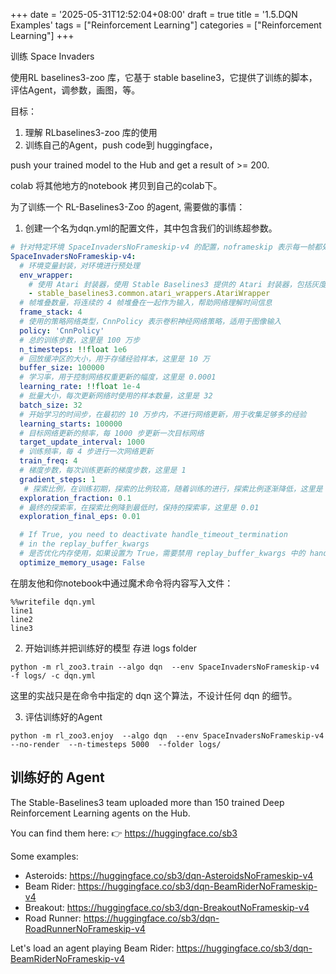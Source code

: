 +++
date = '2025-05-31T12:52:04+08:00'
draft = true
title = '1.5.DQN Examples'
tags = ["Reinforcement Learning"]
categories = ["Reinforcement Learning"]
+++



训练 Space Invaders 

使用RL baselines3-zoo 库，它基于 stable baseline3，它提供了训练的脚本，评估Agent，调参数，画图，等。

目标：

1. 理解 RLbaselines3-zoo 库的使用
2. 训练自己的Agent，push code到 huggingface，

push your trained model to the Hub and get a result of >= 200.


colab 将其他地方的notebook 拷贝到自己的colab下。

为了训练一个 RL-Baselines3-Zoo 的agent, 需要做的事情：

1. 创建一个名为dqn.yml的配置文件，其中包含我们的训练超参数。

~~~yml
# 针对特定环境 SpaceInvadersNoFrameskip-v4 的配置，noframeskip 表示每一帧都处理
SpaceInvadersNoFrameskip-v4:  
  # 环境变量封装，对环境进行预处理
  env_wrapper:  
    # 使用 Atari 封装器，使用 Stable Baselines3 提供的 Atari 封装器，包括灰度化、缩放等预处理步骤，以简化环境并提高训练效率。
    - stable_baselines3.common.atari_wrappers.AtariWrapper  
  # 帧堆叠数量，将连续的 4 帧堆叠在一起作为输入，帮助网络理解时间信息
  frame_stack: 4  
  # 使用的策略网络类型，CnnPolicy 表示卷积神经网络策略，适用于图像输入
  policy: 'CnnPolicy'  
  # 总的训练步数，这里是 100 万步
  n_timesteps: !!float 1e6  
  # 回放缓冲区的大小，用于存储经验样本，这里是 10 万
  buffer_size: 100000  
  # 学习率，用于控制网络权重更新的幅度，这里是 0.0001
  learning_rate: !!float 1e-4  
  # 批量大小，每次更新网络时使用的样本数量，这里是 32
  batch_size: 32  
  # 开始学习的时间步，在最初的 10 万步内，不进行网络更新，用于收集足够多的经验
  learning_starts: 100000  
  # 目标网络更新的频率，每 1000 步更新一次目标网络
  target_update_interval: 1000  
  # 训练频率，每 4 步进行一次网络更新
  train_freq: 4  
  # 梯度步数，每次训练更新的梯度步数，这里是 1
  gradient_steps: 1  
   # 探索比例，在训练初期，探索的比例较高，随着训练的进行，探索比例逐渐降低，这里是 0.1
  exploration_fraction: 0.1 
  # 最终的探索率，在探索比例降到最低时，保持的探索率，这里是 0.01
  exploration_final_eps: 0.01  

  # If True, you need to deactivate handle_timeout_termination
  # in the replay_buffer_kwargs
  # 是否优化内存使用，如果设置为 True，需要禁用 replay_buffer_kwargs 中的 handle_timeout_termination
  optimize_memory_usage: False  
~~~
在朋友他和你notebook中通过魔术命令将内容写入文件：

~~~
%%writefile dqn.yml
line1
line2
line3
~~~


2. 开始训练并把训练好的模型 存进 logs folder

`python -m rl_zoo3.train --algo dqn  --env SpaceInvadersNoFrameskip-v4 -f logs/ -c dqn.yml`

这里的实战只是在命令中指定的 dqn 这个算法，不设计任何 dqn 的细节。


3. 评估训练好的Agent

`python -m rl_zoo3.enjoy  --algo dqn  --env SpaceInvadersNoFrameskip-v4  --no-render  --n-timesteps 5000  --folder logs/`


## 训练好的 Agent


The Stable-Baselines3 team uploaded more than 150 trained Deep Reinforcement Learning agents on the Hub.

You can find them here: 👉 https://huggingface.co/sb3

Some examples:

  - Asteroids: https://huggingface.co/sb3/dqn-AsteroidsNoFrameskip-v4
  - Beam Rider: https://huggingface.co/sb3/dqn-BeamRiderNoFrameskip-v4
  - Breakout: https://huggingface.co/sb3/dqn-BreakoutNoFrameskip-v4
  - Road Runner: https://huggingface.co/sb3/dqn-RoadRunnerNoFrameskip-v4

Let's load an agent playing Beam Rider: https://huggingface.co/sb3/dqn-BeamRiderNoFrameskip-v4

